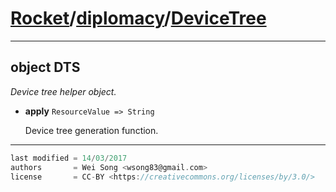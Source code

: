 [Rocket](../Readme.md)/[diplomacy](../diplomacy.md)/[DeviceTree](https://github.com/ucb-bar/rocket-chip/blob/master/src/main/scala/diplomacy/DeviceTree.scala)
=====================

**********************

object DTS
----------------
*Device tree helper object.*

+ **apply** `ResourceValue => String`

    Device tree generation function.



**********************

```scala
last modified = 14/03/2017
authors       = Wei Song <wsong83@gmail.com>
license       = CC-BY <https://creativecommons.org/licenses/by/3.0/>
```
